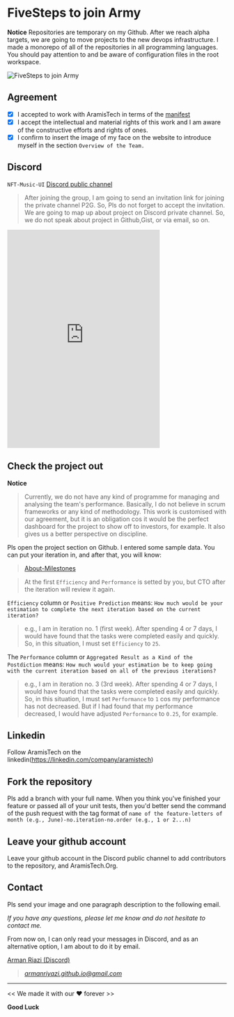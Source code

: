 # FiveSteps to join Army

**Notice** 
Repositories are temporary on my Github. After we reach alpha targets, we are going to move projects to the new devops infrastructure.
I made a monorepo of all of the repositories in all programming languages. You should pay attention to and be aware of configuration files in the root workspace.

![FiveSteps to join Army](../assetes/five-step.JPG)

## Agreement

- [x] I accepted to work with AramisTech in terms of the [manifest](https://aramis-tech.github.io/manifesto/manifesto_for_employment)
- [x] I accept the intellectual and material rights of this work and I am aware of the constructive efforts and rights of ones. 
- [x] I confirm to insert the image of my face on the website to introduce myself in the section `Overview of the Team.`

## Discord

`NFT-Music-UI`
[Discord public channel](https://discordapp.com/channels/1119077618835259462/1119077928706244648)

> After joining the group, I am going to send an invitation link for joining the private channel P2G. So, Pls do not forget to accept the invitation. We are going to map up about project on Discord private channel. So, we do not speak about project in Github,Gist, or via email, so on.

<iframe src="https://discordapp.com/widget?id=1119077618835259462&theme=dark" width="350" height="500" allowtransparency="true" frameborder="0" sandbox="allow-popups allow-popups-to-escape-sandbox allow-same-origin allow-scripts"></iframe>

## Check the project out 

**Notice** 
> Currently, we do not have any kind of programme for managing and analysing the team's performance. Basically, I do not believe in scrum frameworks or any kind of methodology. This work is customised with our agreement, but it is an obligation cos it would be the perfect dashboard for the project to show off to investors, for example. It also gives us a better perspective on discipline.

Pls open the project section on Github. I entered some sample data. You can put your iteration in, and after that, you will know:

> [About-Milestones](https://docs.github.com/en/issues/using-labels-and-milestones-to-track-work/about-milestones)

> At the first `Efficiency` and `Performance` is setted by you, but CTO after the iteration will review it again.

`Efficiency` column or `Positive Prediction` means:
`How much would be your estimation to complete the next iteration based on the current iteration?`
> e.g., I am in iteration no. 1 (first week). After spending 4 or 7 days, I would have found that the tasks were completed easily and quickly. So, in this situation, I must set `Efficiency` to `25`.

The `Performance` column or `Aggregated Result as a Kind of the Postdiction` means:
`How much would your estimation be to keep going with the current iteration based on all of the previous iterations?`
> e.g., I am in iteration no. 3 (3rd week). After spending 4 or 7 days, I would have found that the tasks were completed easily and quickly. So, in this situation, I must set `Performance` to `1` cos my performance has not decreased. But if I had found that my performance decreased, I would have adjusted `Performance` to `0.25`, for example.

## Linkedin
Follow AramisTech on the linkedin(https://linkedin.com/company/aramistech)

## Fork the repository
Pls add a branch with your full name. When you think you've finished your feature or passed all of your unit tests, then you'd better send the command of the push request with the tag format of `name of the feature-letters of month (e.g., June)-no.iteration-no.order (e.g., 1 or 2...n)`

## Leave your github account
Leave your github account in the Discord public channel to add contributors to the repository, and AramisTech.Org.

## Contact

Pls send your image and one paragraph description to the following email.

*If you have any questions, please let me know and do not hesitate to contact me.*

From now on, I can only read your messages in Discord, and as an alternative option, I am about to do it by email.

[Arman Riazi (Discord)](armanriyazi.github.io#5111)

> *armanriyazi.github.io@gmail.com*

---

<< We made it with our ❤️ forever >>

**Good Luck**
